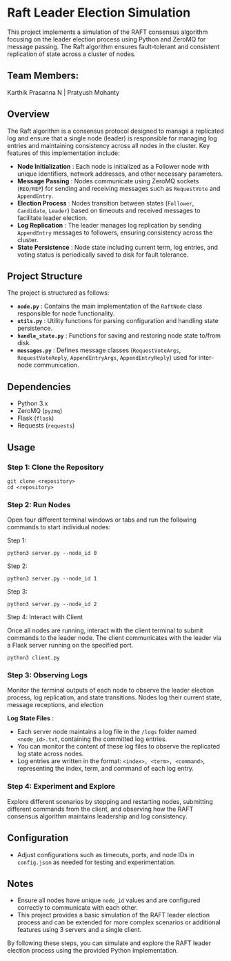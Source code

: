 
# Raft Leader Election Simulation

This project implements a simulation of the RAFT consensus algorithm focusing on the leader election process using Python and ZeroMQ for message passing. The Raft algorithm ensures fault-tolerant and consistent replication of state across a cluster of nodes.

## Team Members:

Karthik Prasanna N | Pratyush Mohanty

## Overview

The Raft algorithm is a consensus protocol designed to manage a replicated log and ensure that a single node (leader) is responsible for managing log entries and maintaining consistency across all nodes in the cluster. Key features of this implementation include:

* **Node Initialization** : Each node is initialized as a Follower node with unique identifiers, network addresses, and other necessary parameters.
* **Message Passing** : Nodes communicate using ZeroMQ sockets (`REQ/REP`) for sending and receiving messages such as `RequestVote` and `AppendEntry`.
* **Election Process** : Nodes transition between states (`Follower`, `Candidate`, `Leader`) based on timeouts and received messages to facilitate leader election.
* **Log Replication** : The leader manages log replication by sending `AppendEntry` messages to followers, ensuring consistency across the cluster.
* **State Persistence** : Node state including current term, log entries, and voting status is periodically saved to disk for fault tolerance.

## Project Structure

The project is structured as follows:

* **`node.py`** : Contains the main implementation of the `RaftNode` class responsible for node functionality.
* **`utils.py`** : Utility functions for parsing configuration and handling state persistence.
* **`handle_state.py`** : Functions for saving and restoring node state to/from disk.
* **`messages.py`** : Defines message classes (`RequestVoteArgs`, `RequestVoteReply`, `AppendEntryArgs`, `AppendEntryReply`) used for inter-node communication.

## Dependencies

* Python 3.x
* ZeroMQ (`pyzmq`)
* Flask (`flask`)
* Requests (`requests`)

## Usage

### Step 1: Clone the Repository

```
git clone <repository>
cd <repository>
```

### Step 2: Run Nodes

Open four different terminal windows or tabs and run the following commands to start individual nodes:

Step 1:

```
python3 server.py --node_id 0
```

Step 2:

```
python3 server.py --node_id 1
```

Step 3:

```
python3 server.py --node_id 2
```

Step 4: Interact with Client

Once all nodes are running, interact with the client terminal to submit commands to the leader node. The client communicates with the leader via a Flask server running on the specified port.

```
python3 client.py
```

### Step 3: Observing Logs

Monitor the terminal outputs of each node to observe the leader election process, log replication, and state transitions. Nodes log their current state, message receptions, and election 

**Log State Files** :

* Each server node maintains a log file in the `/logs` folder named `<node_id>.txt`, containing the committed log entries.
* You can monitor the content of these log files to observe the replicated log state across nodes.
* Log entries are written in the format: `<index>, <term>, <command>`, representing the index, term, and command of each log entry.

### Step 4: Experiment and Explore

Explore different scenarios by stopping and restarting nodes, submitting different commands from the client, and observing how the RAFT consensus algorithm maintains leadership and log consistency.

## Configuration

* Adjust configurations such as timeouts, ports, and node IDs in `config.json` as needed for testing and experimentation.

## Notes

* Ensure all nodes have unique `node_id` values and are configured correctly to communicate with each other.
* This project provides a basic simulation of the RAFT leader election process and can be extended for more complex scenarios or additional features using 3 servers and a single client.

By following these steps, you can simulate and explore the RAFT leader election process using the provided Python implementation.
